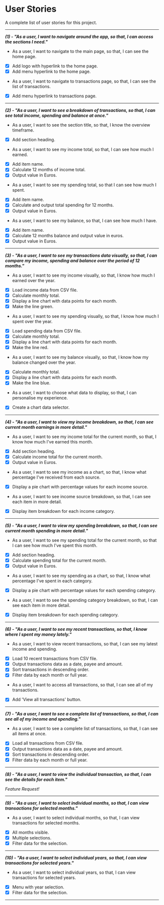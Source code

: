 # User Stories

A complete list of user stories for this project.

---

**_(1) - "As a user, I want to navigate around the app, so that, I can access the sections I need."_**

- As a user, I want to navigate to the main page, so that, I can see the home page.
 - [x] Add logo with hyperlink to the home page.
 - [x] Add menu hyperlink to the home page.
- As a user, I want to navigate to transactions page, so that, I can see the list of transactions.
 - [x] Add menu hyperlink to transactions page.

---

**_(2) - "As a user, I want to see a breakdown of transactions, so that, I can see total income, spending and balance at once."_**

- As a user, I want to see the section title, so that, I know the overview timeframe.
 - [x] Add section heading.
- As a user, I want to see my income total, so that, I can see how much I earned.
 - [x] Add item name.
 - [x] Calculate 12 months of income total.
 - [x] Output value in Euros.
- As a user, I want to see my spending total, so that I can see how much I spent.
 - [x] Add item name.
 - [x] Calculate and output total spending for 12 months.
 - [x] Output value in Euros.
- As a user, I want to see my balance, so that, I can see how much I have.
 - [x] Add item name.
 - [x] Calculate 12 months balance and output value in euros.
 - [x] Output value in Euros.

---

**_(3) - "As a user, I want to see my transactions data visually, so that, I can compare my income, spending and balance over the period of 12 months."_**

- As a user, I want to see my income visually, so that, I know how much I earned over the year.
 - [x] Load income data from CSV file.
 - [x] Calculate monthly total.
 - [x] Display a line chart with data points for each month.
 - [x] Make the line green.
- As a user, I want to see my spending visually, so that, I know how much I spent over the year.
 - [x] Load spending data from CSV file.
 - [x] Calculate monthly total.
 - [x] Display a line chart with data points for each month.
 - [x] Make the line red.
- As a user, I want to see my balance visually, so that, I know how my balance changed over the year.
 - [x] Calculate monthly total.
 - [x] Display a line chart with data points for each month.
 - [x] Make the line blue.
- As a user, I want to choose what data to display, so that, I can personalise my experience.
 - [x] Create a chart data selector.

---

**_(4) - "As a user, I want to view my income breakdown, so that, I can see current month earnings in more detail."_**

- As a user, I want to see my income total for the current month, so that, I know how much I've earned this month.
 - [x] Add section heading.
 - [x] Calculate income total for the current month.
 - [x] Output value in Euros.
- As a user, I want to see my income as a chart, so that, I know what percentage I've received from each source.
 - [x] Display a pie chart with percentage values for each income source.
- As a user, I want to see income source breakdown, so that, I can see each item in more detail.
 - [x] Display item breakdown for each income category.

---

**_(5) - "As a user, I want to view my spending breakdown, so that, I can see current month spending in more detail."_**

- As a user, I want to see my spending total for the current month, so that I can see how much I've spent this month.
 - [x] Add section heading.
 - [x] Calculate spending total for the current month.
 - [x] Output value in Euros.
 - As a user, I want to see my spending as a chart, so that, I know what percentage I've spent in each category.
 - [x] Display a pie chart with percentage values for each spending category.
- As a user, I want to see the spending category breakdown, so that, I can see each item in more detail.
 - [x] Display item breakdown for each spending category.

---

**_(6) - "As a user, I want to see my recent transactions, so that, I know where I spent my money lately."_**

- As a user, I want to view recent transactions, so that, I can see my latest income and spending.
 - [x] Load 10 recent transactions from CSV file.
 - [x] Output transactions data as a date, payee and amount.
 - [x] Sort transactions in descending order.
 - [x] Filter data by each month or full year.
- As a user, I want to access all transactions, so that, I can see all of my transactions.
 - [x] Add 'View all transactions' button.

---

**_(7) - "As a user, I want to see a complete list of transactions, so that, I can see all of my income and spending."_**

- As a user, I want to see a complete list of transactions, so that, I can see all items at once.
 - [x] Load all transactions from CSV file.
 - [x] Output transactions data as a date, payee and amount.
 - [x] Sort transactions in descending order.
 - [x] Filter data by each month or full year.

---

**_(8) - "As a user, I want to view the individual transaction, so that, I can see the details for each item."_**

_Feature Request!_

---

**_(9) - "As a user, I want to select individual months, so that, I can view transactions for selected months."_**

- As a user, I want to select individual months, so that, I can view transactions for selected months.
 - [x] All months visible.
 - [x] Multiple selections.
 - [x] Filter data for the selection.

---

**_(10) - "As a user, I want to select individual years, so that, I can view transactions for selected years."_**

- As a user, I want to select individual years, so that, I can view transactions for selected years.
 - [x] Menu with year selection.
 - [x] Filter data for the selection.

---
